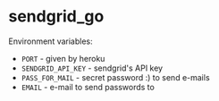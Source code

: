 # sendgrid_go

Environment variables:

* `PORT` - given by heroku
* `SENDGRID_API_KEY` - sendgrid's API key
* `PASS_FOR_MAIL` - secret password :) to send e-mails
* `EMAIL` - e-mail to send passwords to
